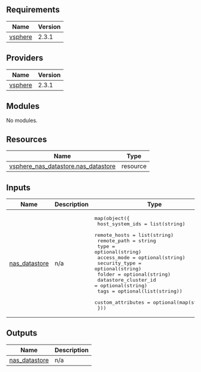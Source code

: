 ## Requirements

| Name | Version |
|------|---------|
| <a name="requirement_vsphere"></a> [vsphere](#requirement\_vsphere) | 2.3.1 |

## Providers

| Name | Version |
|------|---------|
| <a name="provider_vsphere"></a> [vsphere](#provider\_vsphere) | 2.3.1 |

## Modules

No modules.

## Resources

| Name | Type |
|------|------|
| [vsphere_nas_datastore.nas_datastore](https://registry.terraform.io/providers/hashicorp/vsphere/2.3.1/docs/resources/nas_datastore) | resource |

## Inputs

| Name | Description | Type | Default | Required |
|------|-------------|------|---------|:--------:|
| <a name="input_nas_datastore"></a> [nas\_datastore](#input\_nas\_datastore) | n/a | <pre>map(object({<br>    host_system_ids      = list(string)<br>    remote_hosts         = list(string)<br>    remote_path          = string<br>    type                 = optional(string)<br>    access_mode          = optional(string)<br>    security_type        = optional(string)<br>    folder               = optional(string)<br>    datastore_cluster_id = optional(string)<br>    tags                 = optional(list(string))<br>    custom_attributes    = optional(map(string))<br>  }))</pre> | n/a | yes |

## Outputs

| Name | Description |
|------|-------------|
| <a name="output_nas_datastore"></a> [nas\_datastore](#output\_nas\_datastore) | n/a |
